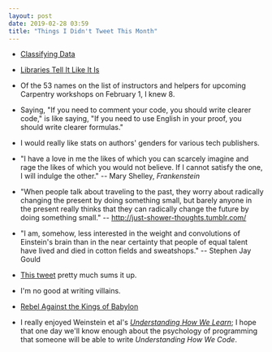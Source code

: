 ```yaml
---
layout: post
date: 2019-02-28 03:59
title: "Things I Didn't Tweet This Month"
---
```


-   [Classifying Data]({{site.github.url}}/2019/02/04/classifying-data.html)

-   [Libraries Tell It Like It Is]({{site.github.url}}/2019/02/05/libraries-tell-it-like-it-is.html)

-   Of the 53 names on the list of instructors and helpers for upcoming Carpentry workshops on February 1,
    I knew 8.

-   Saying, "If you need to comment your code, you should write clearer code,"
    is like saying, "If you need to use English in your proof, you should write clearer formulas."

-   I would really like stats on authors' genders for various tech publishers.

-   "I have a love in me the likes of which you can scarcely imagine and rage the likes of which you would not believe.
    If I cannot satisfy the one, I will indulge the other." -- Mary Shelley, *Frankenstein*

-   "When people talk about traveling to the past, they worry about radically changing the present by doing something small,
    but barely anyone in the present really thinks that they can radically change the future by doing something small."
    -- <http://just-shower-thoughts.tumblr.com/>

-   "I am, somehow, less interested in the weight and convolutions of Einstein's brain
    than in the near certainty that people of equal talent have lived and died in cotton fields and sweatshops."
    -- Stephen Jay Gould

-   [This tweet](https://twitter.com/juliansimioni/status/1086289665194217472) pretty much sums it up.

-   I'm no good at writing villains.

-   [Rebel Against the Kings of Babylon](https://www.youtube.com/watch?v=2ge7j5wyVvo)

-   I really enjoyed Weinstein et al's *[Understanding How We Learn](http://www.learningscientists.org/book)*;
    I hope that one day we'll know enough about the psychology of programming
    that someone will be able to write *Understanding How We Code*.
